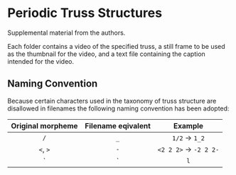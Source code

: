 Periodic Truss Structures
=========================

Supplemental material from the authors.

Each folder contains a video of the specified truss, a still frame to be used as the thumbnail for the video, and a text file containing the caption intended for the video.

Naming Convention
-----------------
Because certain characters used in the taxonomy of truss structure are disallowed in filenames the following naming convention has been adopted:

| Original morpheme | Filename eqivalent | Example                         |
|:-----------------:|:------------------:|:-------------------------------:|
| `/`               | `_`                | `1/2` &rarr; `1_2`              |
| `<`, `>`          | `-`                | `<2 2 2>` &rarr; `-2 2 2-`      |
| `|`               | `l`                | `{BCC}|{SC}` &rarr; `{BCC}l{SC}`|
